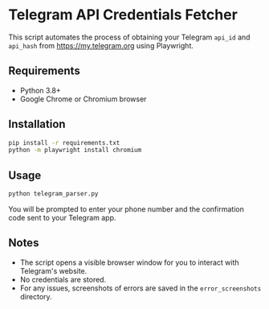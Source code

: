 # Telegram API Credentials Fetcher

This script automates the process of obtaining your Telegram `api_id` and `api_hash` from https://my.telegram.org using Playwright.

## Requirements
- Python 3.8+
- Google Chrome or Chromium browser

## Installation
```bash
pip install -r requirements.txt
python -m playwright install chromium
```

## Usage
```bash
python telegram_parser.py
```

You will be prompted to enter your phone number and the confirmation code sent to your Telegram app.

## Notes
- The script opens a visible browser window for you to interact with Telegram's website.
- No credentials are stored.
- For any issues, screenshots of errors are saved in the `error_screenshots` directory. 
